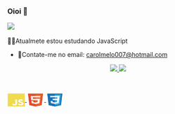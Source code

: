 ### Oioi 👻 
<div style="display: inline_block">
  <img height="200em" src="https://github.com/CarolineVitoria/imagens-gif/blob/2170a11a6e46c97f492bc655af342fbd0f202b0a/gifs/tec.gif" >
 </div>


<span> 🐱‍👤Atualmete estou estudando JavaScript</span>
- 🍜Contate-me no email: carolmelo007@hotmail.com 
<div align="center">
  <a href="https://github.com/carolinevitoria">
  <img height="150em" src="https://github-readme-stats.vercel.app/api?username=carolinevitoria&show_icons=true&theme=ocean_dark&include_all_commits=true&count_private=true"/>
  <img height="150em" src="https://github-readme-stats.vercel.app/api/top-langs/?username=carolinevitoria&layout=compact&langs_count=7&theme=ocean_dark"/>
</div>


  ##

<div style="display: inline_block"><br>
  <img align="center" alt="Rafa-Js" height="30" width="40" src="https://raw.githubusercontent.com/devicons/devicon/master/icons/javascript/javascript-plain.svg">
  <img align="center" alt="Rafa-HTML" height="30" width="40" src="https://raw.githubusercontent.com/devicons/devicon/master/icons/html5/html5-original.svg">
<img align="center" alt="Rafa-CSS" height="30" width="40" src="https://raw.githubusercontent.com/devicons/devicon/master/icons/css3/css3-original.svg">
</div
